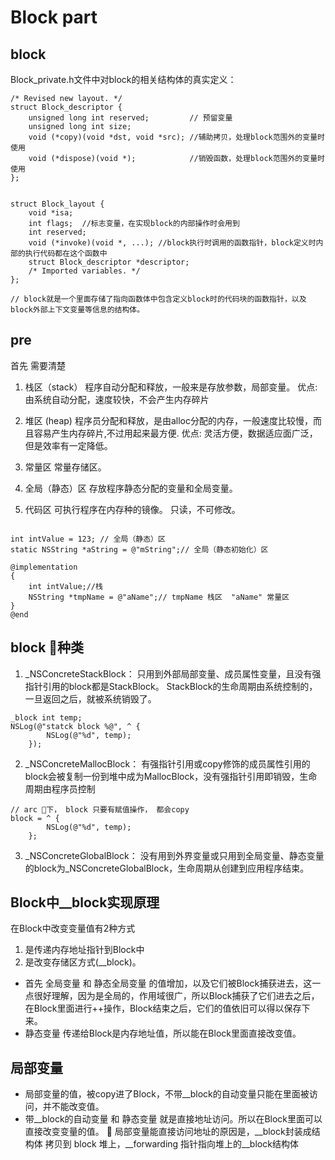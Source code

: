 # Block part

## block 
Block_private.h文件中对block的相关结构体的真实定义：

```objc
/* Revised new layout. */
struct Block_descriptor {
    unsigned long int reserved;         // 预留变量
    unsigned long int size;
    void (*copy)(void *dst, void *src); //辅助拷贝，处理block范围外的变量时使用
    void (*dispose)(void *);            //销毁函数，处理block范围外的变量时使用
};


struct Block_layout {
    void *isa;
    int flags;  //标志变量，在实现block的内部操作时会用到
    int reserved;
    void (*invoke)(void *, ...); //block执行时调用的函数指针，block定义时内部的执行代码都在这个函数中
    struct Block_descriptor *descriptor;
    /* Imported variables. */
};

// block就是一个里面存储了指向函数体中包含定义block时的代码块的函数指针，以及block外部上下文变量等信息的结构体。

```

## pre 
首先 需要清楚

1. 栈区（stack） 
程序自动分配和释放，一般来是存放参数，局部变量。
优点: 由系统自动分配，速度较快，不会产生内存碎片

2. 堆区 (heap)
程序员分配和释放，是由alloc分配的内存，一般速度比较慢，而且容易产生内存碎片,不过用起来最方便.
优点: 灵活方便，数据适应面广泛，但是效率有一定降低。

3. 常量区
常量存储区。

4. 全局（静态）区
存放程序静态分配的变量和全局变量。

5. 代码区
可执行程序在内存种的镜像。 只读，不可修改。

```

int intValue = 123; // 全局（静态）区
static NSString *aString = @"mString";// 全局（静态初始化）区

@implementation 
{
    int intValue;//栈
    NSString *tmpName = @"aName";// tmpName 栈区  "aName" 常量区
}
@end

```

## block 种类
1. _NSConcreteStackBlock：
只用到外部局部变量、成员属性变量，且没有强指针引用的block都是StackBlock。
StackBlock的生命周期由系统控制的，一旦返回之后，就被系统销毁了。
```
_block int temp;
NSLog(@"statck block %@", ^ {
        NSLog(@"%d", temp);
    });
```
2. _NSConcreteMallocBlock：
有强指针引用或copy修饰的成员属性引用的block会被复制一份到堆中成为MallocBlock，没有强指针引用即销毁，生命周期由程序员控制
```
// arc 下， block 只要有赋值操作， 都会copy
block = ^ {
        NSLog(@"%d", temp);
    };
```
3. _NSConcreteGlobalBlock：
没有用到外界变量或只用到全局变量、静态变量的block为_NSConcreteGlobalBlock，生命周期从创建到应用程序结束。

## Block中__block实现原理
在Block中改变变量值有2种方式
1. 是传递内存地址指针到Block中
2. 是改变存储区方式(__block)。

* 首先 全局变量 和 静态全局变量 的值增加，以及它们被Block捕获进去，这一点很好理解，因为是全局的，作用域很广，所以Block捕获了它们进去之后，在Block里面进行++操作，Block结束之后，它们的值依旧可以得以保存下来。
* 静态变量 传递给Block是内存地址值，所以能在Block里面直接改变值。

## 局部变量
* 局部变量的值，被copy进了Block，不带__block的自动变量只能在里面被访问，并不能改变值。
* 带__block的自动变量 和 静态变量 就是直接地址访问。所以在Block里面可以直接改变变量的值。

局部变量能直接访问地址的原因是，\__block封装成结构体 拷贝到 block 堆上，\__forwarding 指针指向堆上的__block结构体

